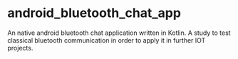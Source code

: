 # android_bluetooth_chat_app
An native android bluetooth chat application written in Kotlin. A study to test classical bluetooth communication in order to apply it in further IOT projects.
